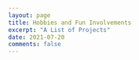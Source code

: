 ```yaml
---
layout: page
title: Hobbies and Fun Involvements
excerpt: "A List of Projects"
date: 2021-07-20
comments: false
---
```

